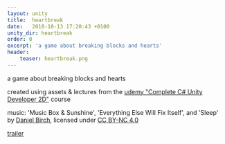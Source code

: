 ```yaml
---
layout: unity
title:  heartbreak
date:   2018-10-13 17:20:43 +0100
unity_dir: heartbreak
order: 0
excerpt: 'a game about breaking blocks and hearts'
header:
    teaser: heartbreak.png
---
```


a game about breaking blocks and hearts

created using assets & lectures from the [udemy "Complete C# Unity Developer 2D"](https://www.udemy.com/unitycourse/learn/v4/overview) course

music: 'Music Box & Sunshine', 'Everything Else Will Fix Itself', and 'Sleep' by [Daniel Birch](www.danielbirchmusic.com), licensed under [CC BY-NC 4.0](https://creativecommons.org/licenses/by-nc/4.0/)

[trailer]({{site.url}}/assets/vid/trailer.mp4)